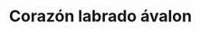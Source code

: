 ---
title: Corazón labrado ávalon
date: 
draft: false

# descripcion
description : Aros colgantes en plata 925 y ávalon.

materials: Plata 925

color: 

dimensions: Largo 2,50 cm

code: 01-01-1031

type: "Aros"

categories: []

price: $7.010,00

price_eftvo: $5.960,00

# Images
# first image will be shown in the product page
images:
  # - image: "images/path_to_image"
  # La ubicacion de las imagenes es imagenes/Aros/Aros.Colgantes/01-01-1031-corazon-labrado-avalon
  - image: "./images/aros/colgantes/01-01-1031-corazon-labrado-avalon_a.jpg"
  - image: "./images/aros/colgantes/01-01-1031-corazon-labrado-avalon_b.jpg"
  - image: "./images/aros/colgantes/01-01-1031-corazon-labrado-avalon_c.jpg"
---
